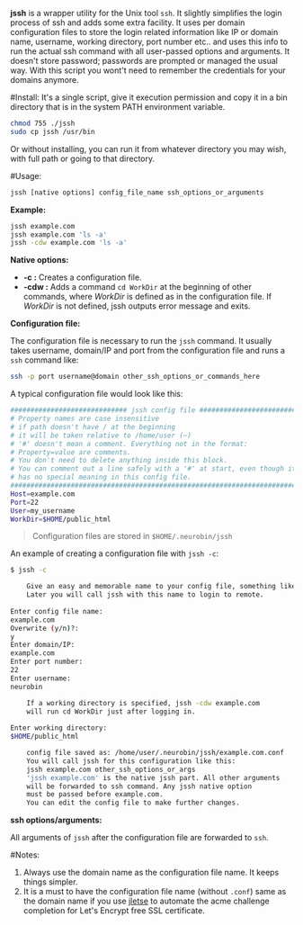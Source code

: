 **jssh** is a wrapper utility for the Unix tool `ssh`. It slightly simplifies the login process of ssh and adds some extra facility. It uses per domain configuration files to store the login related information like IP or domain name, username, working directory, port number etc.. and uses this info to run the actual ssh command with all user-passed options and arguments. It doesn't store password; passwords are prompted or managed the usual way. With this script you wont't need to remember the credentials for your domains anymore.

#Install:
It's a single script, give it execution permission and copy it in a bin directory that is in the system PATH environment variable.
```bash
chmod 755 ./jssh
sudo cp jssh /usr/bin
```

Or without installing, you can run it from whatever directory you may wish, with full path or going to that directory.

#Usage:
```sh
jssh [native options] config_file_name ssh_options_or_arguments
```

**Example:**

```bash
jssh example.com
jssh example.com 'ls -a'
jssh -cdw example.com 'ls -a' 
```


**Native options:**

* **-c    :** Creates a configuration file.
* **-cdw  :** Adds a command `cd WorkDir` at the beginning of other commands, where *WorkDir* is defined as in the configuration file. If *WorkDir* is not defined, jssh outputs error message and exits.

**Configuration file:**

The configuration file is necessary to run the `jssh` command. It usually takes username, domain/IP and port from the configuration file and runs a `ssh` command like:
```sh
ssh -p port username@domain other_ssh_options_or_commands_here
```

A typical configuration file would look like this:

```bash
############################# jssh config file ################################
# Property names are case insensitive
# if path doesn't have / at the beginning
# it will be taken relative to /home/user (~)
# '#' doesn't mean a comment. Everything not in the format: 
# Property=value are comments.
# You don't need to delete anything inside this block.
# You can comment out a line safely with a '#' at start, even though it
# has no special meaning in this config file.
###############################################################################
Host=example.com
Port=22
User=my_username
WorkDir=$HOME/public_html
```

> Configuration files are stored in `$HOME/.neurobin/jssh`

An example of creating a configuration file with `jssh -c`:
```sh
$ jssh -c

    Give an easy and memorable name to your config file, something like example.com.
    Later you will call jssh with this name to login to remote.
    
Enter config file name: 
example.com
Overwrite (y/n)?: 
y
Enter domain/IP: 
example.com
Enter port number: 
22
Enter username: 
neurobin

    If a working directory is specified, jssh -cdw example.com
    will run cd WorkDir just after logging in.
    
Enter working directory: 
$HOME/public_html

    config file saved as: /home/user/.neurobin/jssh/example.com.conf
    You will call jssh for this configuration like this:
    jssh example.com other_ssh_options_or_args
    'jssh example.com' is the native jssh part. All other arguments
    will be forwarded to ssh command. Any jssh native option
    must be passed before example.com.
    You can edit the config file to make further changes.

```

**ssh options/arguments:**

All arguments of `jssh` after the configuration file are forwarded to `ssh`.

#Notes:

1. Always use the domain name as the configuration file name. It keeps things simpler.
2. It is a must to have the configuration file name (without `.conf`) same as the domain name if you use [jletse](https://github.com/neurobin/jletse) to automate the acme challenge completion for Let's Encrypt free SSL certificate.
